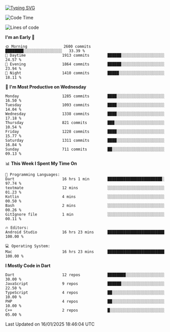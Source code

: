 
<a href="https://git.io/typing-svg"><img src="https://readme-typing-svg.demolab.com?font=Source+Code+Pro&pause=1000&random=false&width=435&lines=Hey+%F0%9F%A5%B6+iam+Yaskraz" alt="Typing SVG" /></a>
<!--START_SECTION:waka-->
![Code Time](http://img.shields.io/badge/Code%20Time-936%20hrs%2019%20mins-blue)

![Lines of code](https://img.shields.io/badge/From%20Hello%20World%20I%27ve%20Written-4.9%20million%20lines%20of%20code-blue)

**I'm an Early 🐤** 

```text
🌞 Morning                2600 commits        ████████░░░░░░░░░░░░░░░░░   33.39 % 
🌆 Daytime                1913 commits        ██████░░░░░░░░░░░░░░░░░░░   24.57 % 
🌃 Evening                1864 commits        ██████░░░░░░░░░░░░░░░░░░░   23.94 % 
🌙 Night                  1410 commits        █████░░░░░░░░░░░░░░░░░░░░   18.11 % 
```
📅 **I'm Most Productive on Wednesday** 

```text
Monday                   1285 commits        ████░░░░░░░░░░░░░░░░░░░░░   16.50 % 
Tuesday                  1093 commits        ████░░░░░░░░░░░░░░░░░░░░░   14.04 % 
Wednesday                1338 commits        ████░░░░░░░░░░░░░░░░░░░░░   17.18 % 
Thursday                 821 commits         ███░░░░░░░░░░░░░░░░░░░░░░   10.54 % 
Friday                   1228 commits        ████░░░░░░░░░░░░░░░░░░░░░   15.77 % 
Saturday                 1311 commits        ████░░░░░░░░░░░░░░░░░░░░░   16.84 % 
Sunday                   711 commits         ██░░░░░░░░░░░░░░░░░░░░░░░   09.13 % 
```


📊 **This Week I Spent My Time On** 

```text
💬 Programming Languages: 
Dart                     16 hrs 1 min        ████████████████████████░   97.74 % 
textmate                 12 mins             ░░░░░░░░░░░░░░░░░░░░░░░░░   01.23 % 
Kotlin                   4 mins              ░░░░░░░░░░░░░░░░░░░░░░░░░   00.50 % 
Bash                     2 mins              ░░░░░░░░░░░░░░░░░░░░░░░░░   00.26 % 
GitIgnore file           1 min               ░░░░░░░░░░░░░░░░░░░░░░░░░   00.11 % 

🔥 Editors: 
Android Studio           16 hrs 23 mins      █████████████████████████   100.00 % 

💻 Operating System: 
Mac                      16 hrs 23 mins      █████████████████████████   100.00 % 
```

**I Mostly Code in Dart** 

```text
Dart                     12 repos            ████████░░░░░░░░░░░░░░░░░   30.00 % 
JavaScript               9 repos             ██████░░░░░░░░░░░░░░░░░░░   22.50 % 
TypeScript               4 repos             ██░░░░░░░░░░░░░░░░░░░░░░░   10.00 % 
PHP                      4 repos             ██░░░░░░░░░░░░░░░░░░░░░░░   10.00 % 
C++                      2 repos             █░░░░░░░░░░░░░░░░░░░░░░░░   05.00 % 
```




 Last Updated on 16/01/2025 18:46:04 UTC
<!--END_SECTION:waka-->
